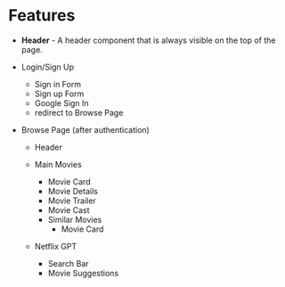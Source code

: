 

# Features 

- **Header** - A header component that is always visible on the top of the page.

- Login/Sign Up 
    - Sign in Form
    - Sign up Form
    - Google Sign In
    - redirect to Browse Page

- Browse Page (after authentication)
    - Header
    - Main Movies
        - Movie Card
        - Movie Details
        - Movie Trailer
        - Movie Cast
        - Similar Movies
             - Movie Card

    - Netflix GPT 
        - Search Bar
        - Movie Suggestions